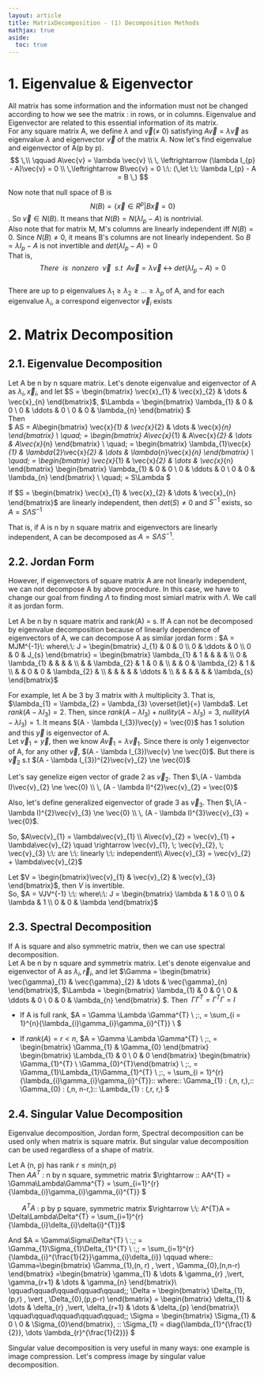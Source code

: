 ```yaml
---
layout: article
title: MatrixDecomposition - (1) Decomposition Methods
mathjax: true
aside:
  toc: true
---
```



# 1. Eigenvalue & Eigenvector

All matrix has some information and the information must not be changed according to how we see the matrix : in rows, or in columns. Eigenvalue and Eigenvector are related to this essential information of its matrix.          
For any square matrix A, we define $\lambda$ and $\vec{v}$($\ne$ 0) satisfying $A\vec{v} = \lambda \vec{v}$ as eigenvalue $\lambda$ and eigenvector $\vec{v}$ of the matrix A. Now let's find eigenvalue and eigenvector of A(p by p).
$$ \,\\
\qquad 
A\vec{v} = \lambda \vec{v} \\ \, \leftrightarrow
(\lambda I_{p} - A)\vec{v} = 0 \\ \,\leftrightarrow
B\vec{v} = 0 \:\: (\,let \:\: \lambda I_{p} - A = B \,) $$
        
Now note that null space of B is $$N(B) = \{\vec{x} \in R^{p} \vert B\vec{x} = 0 \}$$. So $\vec{v} \in N(B)$. It means that $N(B) = N(\lambda I_{p} - A)$ is nontrivial.              
Also note that for matrix M, M's columns are linearly independent iff $N(B) = {0}$. Since $N(B) \ne {0}$, it means B's columns are not linearly independent. So $B = \lambda I_{p} - A$ is not invertible and $det(\lambda I_{p} - A) = 0$             
That is, $$ There\:\: is\:\: nonzero\:\: \vec{v}\:\: s.t\:\: A\vec{v} = \lambda \vec{v}\; \leftrightarrow\; det(\lambda I_{p} - A) = 0 $$              
There are up to p eigenvalues $\lambda_{1} \geqslant \lambda_{2} \geqslant \dots \geqslant \lambda_{p}$ of A, and for each eigenvalue $\lambda_{i}$, a correspond eigenvector $\vec{v}_{i}$ exists

# 2. Matrix Decomposition 

## 2.1. Eigenvalue Decomposition

Let A be n by n square matrix. Let's denote eigenvalue and eigenvector of A as $\lambda_{i}, \vec{x}_{i}$, and let $S = \begin{bmatrix} \vec{x}_{1} & \vec{x}_{2} & \dots & \vec{x}_{n} \end{bmatrix}$, 
$\Lambda = \begin{bmatrix} \lambda_{1} & 0       & 0  \\
                           0           & \ddots  & 0  \\
                           0           & 0       & \lambda_{n} \end{bmatrix} $             
Then             
$
AS 
= A\begin{bmatrix}           \vec{x}_{1} &            \vec{x}_{2} & \dots &            \vec{x}_{n} \end{bmatrix} \\ \quad\;
= \begin{bmatrix}           A\vec{x}_{1} &           A\vec{x}_{2} & \dots &           A\vec{x}_{n} \end{bmatrix} \\ \quad\;
= \begin{bmatrix} \lambda_{1}\vec{x}_{1} & \lambda_{2}\vec{x}_{2} & \dots & \lambda_{n}\vec{x}_{n} \end{bmatrix} \\ \quad\;
= \begin{bmatrix} \vec{x}_{1} & \vec{x}_{2} & \dots & \vec{x}_{n} \end{bmatrix} 
  \begin{bmatrix} \lambda_{1} & 0       & 0  \\
                           0           & \ddots  & 0  \\
                           0           & 0       & \lambda_{n} \end{bmatrix} \\ \quad\;
= S\Lambda $
          
If $S = \begin{bmatrix} \vec{x}_{1} & \vec{x}_{2} & \dots & \vec{x}_{n} \end{bmatrix}$ are linearly independent, then $det(S) \ne 0$ and $S^{-1}$ exists, so $A = S\Lambda S^{-1}$    
               
That is, if A is n by n square matrix and eigenvectors are linearly independent, A can be decomposed as $A = S\Lambda S^{-1}$. 

## 2.2. Jordan Form

However, if eigenvectors of square matrix A are not linearly independent, we can not decompose A by above procedure. In this case, we have to change our goal from finding $\Lambda$ to finding most simiarl matrix with $\Lambda$. We call it as jordan form.

Let A be n by n square matrix and rank(A) = s. If A can not be decomposed by eigenvalue decomposition because of linearly dependence of eigenvectors of A, we can decompose A as similar jordan form : $A = MJM^{-1}\: 
where\:\: J = \begin{bmatrix} J_{1} & 0      & 0 \\
                              0     & \ddots & 0 \\
                              0     & 0      & J_{s} \end{bmatrix}  
         = \begin{bmatrix} \lambda_{1} & 1           &             &             &             &           \\
                           0           & \lambda_{1} &             &             &             &           \\
                                       &             & \lambda_{2} & 1           & 0           &           \\ 
                                       &             & 0           & \lambda_{2} & 1           &           \\
                                       &             & 0           & 0           & \lambda_{2} &           \\
                                       &             &             &             &             & \ddots &  \\
                                       &             &             &             &             &        & \lambda_{s}
                              \end{bmatrix}$
                               

For example, let A be 3 by 3 matrix with $\lambda$ multiplicity 3. That is, $\lambda_{1} = \lambda_{2} = \lambda_{3} \overset{let}{=} \lambda$. Let $rank(A - \lambda I_{3}) = 2$. Then, since $rank(A - \lambda I_{3}) + nullity(A - \lambda I_{3}) = 3, \: nullity(A - \lambda I_{3}) = 1$. It means $(A - \lambda I_{3})\vec{y} = \vec{0}$ has 1 solution and this $\vec{y}$ is eigenvector of A.           
Let $\vec{v}_{1} = \vec{y}$, then we know $A\vec{v}_{1} = \lambda\vec{v}_{1}$. Since there is only 1 eigenvector of A, for any other $\vec{v}$, $(A - \lambda I_{3})\vec{v} \ne \vec{0}$. But there is $\vec{v}_{2}$ s.t $(A - \lambda I_{3})^{2}\vec{v}_{2} \ne \vec{0}$            

Let's say genelize eigen vector of grade 2 as $\vec{v}_{2}$. Then 
$\,(A - \lambda I)\vec{v}_{2} \ne \vec{0} \\ \,
   (A - \lambda I)^{2}\vec{v}_{2} = \vec{0}$  
      
Also, let's define generalized eigenvector of grade 3 as $\vec{v}_{3}$. Then 
$\,(A - \lambda I)^{2}\vec{v}_{3} \ne \vec{0} \\ \, 
   (A - \lambda I)^{3}\vec{v}_{3} = \vec{0}$.
      
So, $A\vec{v}_{1} = \lambda\vec{v}_{1} \\
     A\vec{v}_{2} = \vec{v}_{1} + \lambda\vec{v}_{2} \quad \rightarrow \vec{v}_{1}, \; \vec{v}_{2}, \; \vec{v}_{3} \:\: are \:\: linearly \:\: independent\\
     A\vec{v}_{3} = \vec{v}_{2} + \lambda\vec{v}_{2}$
     
Let $V = \begin{bmatrix}\vec{v}_{1} & \vec{v}_{2} & \vec{v}_{3} \end{bmatrix}$, then $V$ is invertible.       
So, $A = VJV^{-1} \:\: where\:\: J = \begin{bmatrix} \lambda & 1       & 0 \\
                                                     0       & \lambda & 1 \\ 
                                                     0       & 0       & \lambda \end{bmatrix}$ 

## 2.3. Spectral Decomposition

If A is square and also symmetric matrix, then we can use spectral decomposition.          
Let A be n by n square and symmetrix matrix. Let's denote eigenvalue and eigenvector of A as $\lambda_{i}, \vec{r}_{i}$, and let $\Gamma = \begin{bmatrix} \vec{\gamma}_{1} & \vec{\gamma}_{2} & \dots & \vec{\gamma}_{n} \end{bmatrix}$, 
$\Lambda = \begin{bmatrix} \lambda_{1} & 0       & 0  \\
                           0           & \ddots  & 0  \\
                           0           & 0       & \lambda_{n} \end{bmatrix} $. Then $\: \Gamma \Gamma^{T} = \Gamma^{T} \Gamma  = I$  

- If A is full rank, $A = \Gamma \Lambda \Gamma^{T} \\ \;\:\,
                         = \sum_{i = 1}^{n}{\lambda_{i}\gamma_{i}\gamma_{i}^{T}} \\ $
                               
- If $rank(A) = r < n$, $A = \Gamma \Lambda \Gamma^{T} \\ \;\:\,
                           = \begin{bmatrix} \Gamma_{1} & \Gamma_{0} \end{bmatrix} 
                             \begin{bmatrix} \Lambda_{1} & 0 \\
                                              0          & 0 \end{bmatrix}
                             \begin{bmatrix} \Gamma_{1}^{T} \\ \Gamma_{0}^{T}\end{bmatrix} \\ \;\:\,
                           = \Gamma_{1}\Lambda_{1}\Gamma_{1}^{T} \\ \;\:\,
                           = \sum_{i = 1}^{r}{\lambda_{i}\gamma_{i}\gamma_{i}^{T}}\:\:
where\:\: \Gamma_{1} : (\,n, r\,),\:\: \Gamma_{0} : (\,n, n-r\,)\:\: \Lambda_{1} : (\,r, r\,) $                 

## 2.4. Singular Value Decomposition

Eigenvalue decomposition, Jordan form, Spectral decomposition can be used only when matrix is square matrix. But singular value decomposition can be used regardless of a shape of matrix.     
           
Let A (n, p) has rank $r \leqslant min(n, p)$          
Then 
$AA^{T}$ : n by n square, symmetric matrix $\rightarrow \:\: AA^{T} = \Gamma\Lambda\Gamma^{T} = \sum_{i=1}^{r}{\lambda_{i}\gamma_{i}\gamma_{i}^{T}} $

$\quad\;\;\: A^{T}A$ : p by p square, symmetric matrix $\rightarrow \:\: A^{T}A = \Delta\Lambda\Delta^{T} = \sum_{i=1}^{r}{\lambda_{i}\delta_{i}\delta{i}^{T}}$      
      
And $A = \Gamma\Sigma\Delta^{T} \\ \:\,\;
       = \Gamma_{1}\Sigma_{1}\Delta_{1}^{T} \\ \:\,\;
       = \sum_{i=1}^{r}{\lambda_{i}^{\frac{1}{2}}\gamma_{i}\delta_{i}} \qquad where\:\: 
\Gamma=\begin{bmatrix} \Gamma_{1}\,(n, r) \, \vert \, \Gamma_{0}\,(n,n-r) \end{bmatrix} 
      =\begin{bmatrix} \gamma_{1} & \dots & \gamma_{r} \,\vert\, \gamma_{r+1} & \dots & \gamma_{n} \end{bmatrix}\\ \qquad\qquad\qquad\qquad\qquad\;\; 
\Delta = \begin{bmatrix} \Delta_{1}\,(p,r) \, \vert \, \Delta_{0}\,(p,p-r) \end{bmatrix} 
       = \begin{bmatrix} \delta_{1} & \dots & \delta_{r} \,\vert\, \delta_{r+1} & \dots & \delta_{p} \end{bmatrix}\\
\qquad\qquad\qquad\qquad\qquad\;\;
\Sigma = \begin{bmatrix} \Sigma_{1} & 0         \\
                         0          & \Sigma_{0}\end{bmatrix}, \:\: \Sigma_{1} = diag\{\lambda_{1}^{\frac{1}{2}}, \dots \lambda_{r}^{\frac{1}{2}}\} 
                $

Singular value decomposition is very useful in many ways: one example is image compression. Let's compress image by singular value decomposition.
